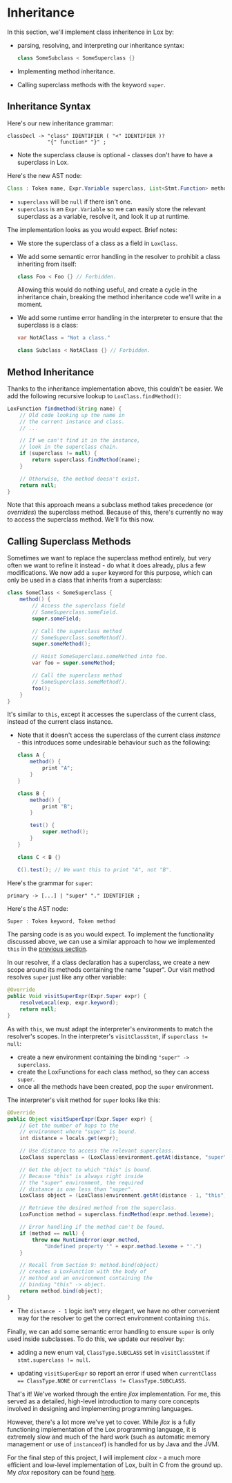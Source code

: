 # Inheritance

In this section, we'll implement class inheritence in Lox by:

* parsing, resolving, and interpreting our inheritance syntax:
  ```java
  class SomeSubclass < SomeSuperclass {}
  ```

* Implementing method inheritance.

* Calling superclass methods with the keyword `super`.

## Inheritance Syntax

Here's our new inheritance grammar:

```
classDecl -> "class" IDENTIFIER ( "<" IDENTIFIER )? 
             "{" function* "}" ;
```

* Note the superclass clause is optional - classes don't have to have a superclass in Lox.

Here's the new AST node:

```java
Class : Token name, Expr.Variable superclass, List<Stmt.Function> methods
```

* `superclass` will be `null` if there isn't one. 
* `superclass` is an `Expr.Variable` so we can easily store the relevant superclass as a variable, resolve it, and look it up at runtime.

The implementation looks as you would expect. Brief notes:

* We store the superclass of a class as a field in `LoxClass`.

* We add some semantic error handling in the resolver to prohibit a class inheriting from itself:

    ```java
    class Foo < Foo {} // Forbidden.
    ```

    Allowing this would do nothing useful, and create a cycle in the inheritance chain, breaking the method inheritance code we'll write in a moment.

* We add some runtime error handling in the interpreter to ensure that the superclass is a class:
    ```java
    var NotAClass = "Not a class."
    
    class Subclass < NotAClass {} // Forbidden.
    ```

## Method Inheritance

Thanks to the inheritance implementation above, this couldn't be easier. We add the following recursive lookup to `LoxClass.findMethod()`:

```java
LoxFunction findmethod(String name) {
    // Old code looking up the name in 
    // the current instance and class.
    // ...

    // If we can't find it in the instance,
    // look in the superclass chain.
    if (superclass != null) {
        return superclass.findMethod(name);
    }

    // Otherwise, the method doesn't exist.
    return null;
}
```

Note that this approach means a subclass method takes precedence (or _overrides_) the superclass method. Because of this, there's currently no way to access the superclass method. We'll fix this now.

## Calling Superclass Methods

Sometimes we want to replace the superclass method entirely, but very often we want to refine it instead - do what it does already, plus a few modifications. We now add a `super` keyword for this purpose, which can only be used in a class that inherits from a superclass:

```java
class SomeClass < SomeSuperclass {
    method() {
        // Access the superclass field 
        // SomeSuperclass.someField.
        super.someField;

        // Call the superclass method 
        // SomeSuperclass.someMethod().
        super.someMethod();

        // Hoist SomeSuperclass.someMethod into foo.
        var foo = super.someMethod;

        // Call the superclass method 
        // SomeSuperclass.someMethod().
        foo();
    }
}
```

It's similar to `this`, except it accesses the superclass of the current class, instead of the current class instance.

* Note that it doesn't access the superclass of the current class _instance_ - this introduces some undesirable behaviour such as the following:

    ```java
    class A {
        method() {
            print "A";
        }
    }

    class B {
        method() {
            print "B";
        }

        test() {
            super.method();
        }
    }

    class C < B {}

    C().test(); // We want this to print "A", not "B".
    ```

Here's the grammar for `super`:

```
primary -> [...] | "super" "." IDENTIFIER ;
```

Here's the AST node:

```java
Super : Token keyword, Token method
```

The parsing code is as you would expect. To implement the functionality discussed above, we can use a similar approach to how we implemented `this` in the [previous section](./9_classes.md#this).

In our resolver, if a class declaration has a superclass, we create a new scope around its methods containing the name "super". Our visit method resolves `super` just like any other variable:

```java
@Override
public Void visitSuperExpr(Expr.Super expr) {
    resolveLocal(exp, expr.keyword);
    return null;
}
```

As with `this`, we must adapt the interpreter's environments to match the resolver's scopes. In the interpreter's `visitClassStmt`, if `superclass != null`: 
* create a new environment containing the binding `"super" -> superclass`.
* create the LoxFunctions for each class method, so they can access `super`.
* once all the methods have been created, pop the `super` environment.

The interpreter's visit method for `super` looks like this:

```java
@Override
public Object visitSuperExpr(Expr.Super expr) {
    // Get the number of hops to the 
    // environment where "super" is bound.
    int distance = locals.get(expr);

    // Use distance to access the relevant superclass.
    LoxClass superclass = (LoxClass)environment.getAt(distance, "super");

    // Get the object to which "this" is bound. 
    // Because "this" is always right inside
    // the "super" environment, the required
    // distance is one less than "super".
    LoxClass object = (LoxClass)environment.getAt(distance - 1, "this");

    // Retrieve the desired method from the superclass.
    LoxFunction method = superclass.findMethod(expr.method.lexeme);

    // Error handling if the method can't be found.
    if (method == null) {
        throw new RuntimeError(expr.method, 
            "Undefined property '" + expr.method.lexeme + "'.")
    }

    // Recall from Section 9: method.bind(object)
    // creates a LoxFunction with the body of 
    // method and an environment containing the
    // binding "this" -> object.
    return method.bind(object);
}
```

* The `distance - 1` logic isn't very elegant, we have no other convenient way for the resolver to get the correct environment containing `this`.

Finally, we can add some semantic error handling to ensure `super` is only used inside subclasses. To do this, we update our resolver by:
* adding a new enum val, `ClassType.SUBCLASS` set in `visitClassStmt` if `stmt.superclass != null`.

* updating `visitSuperExpr` so report an error if used when `currentClass == ClassType.NONE` or `currentClass != ClassType.SUBCLASS`.

That's it! We've worked through the entire _jlox_ implementation. For me, this served as a detailed, high-level introduction to many core concepts involved in designing and implementing programming languages.

However, there's a lot more we've yet to cover. While _jlox_ is a fully functioning implementation of the Lox programming language, it is extremely slow and much of the hard work (such as automatic memory management or use of `instanceof`) is handled for us by Java and the JVM.

For the final step of this project, I will implement _clox_ - a much more efficient and low-level implementation of Lox, built in C from the ground up. My _clox_ repository can be found [here](https://github.com/jhelsby/clox).